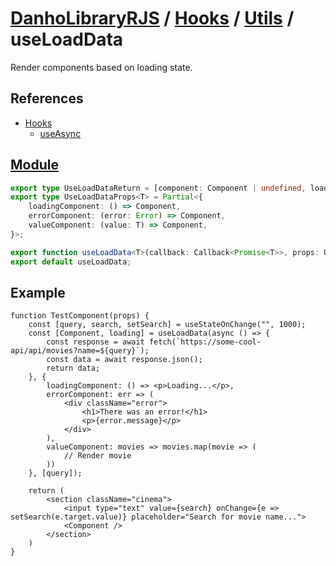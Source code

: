 # [DanhoLibraryRJS](../../index.md) / [Hooks](../index.md) / [Utils](index.md) / useLoadData
Render components based on loading state.

## References
* [Hooks](../index.md)
    * [useAsync](useAsync.md)

## [Module](../../../src/hooks/utils/useLoadData.ts)
```ts
export type UseLoadDataReturn = [component: Component | undefined, loading: boolean];
export type UseLoadDataProps<T> = Partial<{
    loadingComponent: () => Component,
    errorComponent: (error: Error) => Component,
    valueComponent: (value: T) => Component,
}>;

export function useLoadData<T>(callback: Callback<Promise<T>>, props: UseLoadDataProps<T>, dependencies?: DependencyList): UseLoadDataReturn;
export default useLoadData;
```

## Example
```tsx
function TestComponent(props) {
    const [query, search, setSearch] = useStateOnChange("", 1000);
    const [Component, loading] = useLoadData(async () => {
        const response = await fetch(`https://some-cool-api/api/movies?name=${query}`);
        const data = await response.json();
        return data;
    }, {
        loadingComponent: () => <p>Loading...</p>,
        errorComponent: err => (
            <div className="error">
                <h1>There was an error!</h1>
                <p>{error.message}</p>
            </div>
        ),
        valueComponent: movies => movies.map(movie => (
            // Render movie
        ))
    }, [query]);

    return (
        <section className="cinema">
            <input type="text" value={search} onChange={e => setSearch(e.target.value)} placeholder="Search for movie name...">
            <Component />
        </section>
    )
}
```